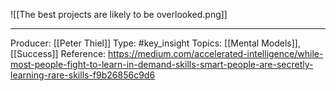 ![[The best projects are likely to be overlooked.png]]

___
Producer: [[Peter Thiel]]
Type: #key_insight
Topics: [[Mental Models]], [[Success]]
Reference: https://medium.com/accelerated-intelligence/while-most-people-fight-to-learn-in-demand-skills-smart-people-are-secretly-learning-rare-skills-f9b26856c9d6
